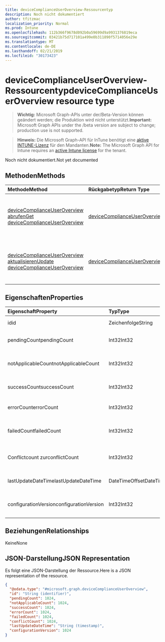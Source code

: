 ```yaml
---
title: deviceComplianceUserOverview-Ressourcentyp
description: Noch nicht dokumentiert
author: tfitzmac
localization_priority: Normal
ms.prod: Intune
ms.openlocfilehash: 112b366f9678d092b0a59699d9a9931376819eca
ms.sourcegitcommit: 03421b75d717101a499e0b311890f5714056e29e
ms.translationtype: MT
ms.contentlocale: de-DE
ms.lasthandoff: 02/21/2019
ms.locfileid: "30173423"
---
```

# <a name="devicecomplianceuseroverview-resource-type"></a><span data-ttu-id="545b4-103">deviceComplianceUserOverview-Ressourcentyp</span><span class="sxs-lookup"><span data-stu-id="545b4-103">deviceComplianceUserOverview resource type</span></span>

> <span data-ttu-id="545b4-104">**Wichtig:** Microsoft Graph-APIs unter der/Beta-Version können geändert werden; die Produktion wird nicht unterstützt.</span><span class="sxs-lookup"><span data-stu-id="545b4-104">**Important:** Microsoft Graph APIs under the /beta version are subject to change; production use is not supported.</span></span>

> <span data-ttu-id="545b4-105">**Hinweis:** Die Microsoft Graph-API für InTune benötigt eine [aktive INTUNE-Lizenz](https://go.microsoft.com/fwlink/?linkid=839381) für den Mandanten.</span><span class="sxs-lookup"><span data-stu-id="545b4-105">**Note:** The Microsoft Graph API for Intune requires an [active Intune license](https://go.microsoft.com/fwlink/?linkid=839381) for the tenant.</span></span>

<span data-ttu-id="545b4-106">Noch nicht dokumentiert.</span><span class="sxs-lookup"><span data-stu-id="545b4-106">Not yet documented</span></span>

## <a name="methods"></a><span data-ttu-id="545b4-107">Methoden</span><span class="sxs-lookup"><span data-stu-id="545b4-107">Methods</span></span>
|<span data-ttu-id="545b4-108">Methode</span><span class="sxs-lookup"><span data-stu-id="545b4-108">Method</span></span>|<span data-ttu-id="545b4-109">Rückgabetyp</span><span class="sxs-lookup"><span data-stu-id="545b4-109">Return Type</span></span>|<span data-ttu-id="545b4-110">Beschreibung</span><span class="sxs-lookup"><span data-stu-id="545b4-110">Description</span></span>|
|:---|:---|:---|
|[<span data-ttu-id="545b4-111">deviceComplianceUserOverview abrufen</span><span class="sxs-lookup"><span data-stu-id="545b4-111">Get deviceComplianceUserOverview</span></span>](../api/intune-deviceconfig-devicecomplianceuseroverview-get.md)|[<span data-ttu-id="545b4-112">deviceComplianceUserOverview</span><span class="sxs-lookup"><span data-stu-id="545b4-112">deviceComplianceUserOverview</span></span>](../resources/intune-deviceconfig-devicecomplianceuseroverview.md)|<span data-ttu-id="545b4-113">Lesen von Eigenschaften und Beziehungen des [deviceComplianceUserOverview](../resources/intune-deviceconfig-devicecomplianceuseroverview.md)-Objekts.</span><span class="sxs-lookup"><span data-stu-id="545b4-113">Read properties and relationships of the [deviceComplianceUserOverview](../resources/intune-deviceconfig-devicecomplianceuseroverview.md) object.</span></span>|
|[<span data-ttu-id="545b4-114">deviceComplianceUserOverview aktualisieren</span><span class="sxs-lookup"><span data-stu-id="545b4-114">Update deviceComplianceUserOverview</span></span>](../api/intune-deviceconfig-devicecomplianceuseroverview-update.md)|[<span data-ttu-id="545b4-115">deviceComplianceUserOverview</span><span class="sxs-lookup"><span data-stu-id="545b4-115">deviceComplianceUserOverview</span></span>](../resources/intune-deviceconfig-devicecomplianceuseroverview.md)|<span data-ttu-id="545b4-116">Aktualisieren der Eigenschaften eines [deviceComplianceUserOverview](../resources/intune-deviceconfig-devicecomplianceuseroverview.md)-Objekts.</span><span class="sxs-lookup"><span data-stu-id="545b4-116">Update the properties of a [deviceComplianceUserOverview](../resources/intune-deviceconfig-devicecomplianceuseroverview.md) object.</span></span>|

## <a name="properties"></a><span data-ttu-id="545b4-117">Eigenschaften</span><span class="sxs-lookup"><span data-stu-id="545b4-117">Properties</span></span>
|<span data-ttu-id="545b4-118">Eigenschaft</span><span class="sxs-lookup"><span data-stu-id="545b4-118">Property</span></span>|<span data-ttu-id="545b4-119">Typ</span><span class="sxs-lookup"><span data-stu-id="545b4-119">Type</span></span>|<span data-ttu-id="545b4-120">Beschreibung</span><span class="sxs-lookup"><span data-stu-id="545b4-120">Description</span></span>|
|:---|:---|:---|
|<span data-ttu-id="545b4-121">id</span><span class="sxs-lookup"><span data-stu-id="545b4-121">id</span></span>|<span data-ttu-id="545b4-122">Zeichenfolge</span><span class="sxs-lookup"><span data-stu-id="545b4-122">String</span></span>|<span data-ttu-id="545b4-123">Schlüssel der Entität</span><span class="sxs-lookup"><span data-stu-id="545b4-123">Key of the entity.</span></span>|
|<span data-ttu-id="545b4-124">pendingCount</span><span class="sxs-lookup"><span data-stu-id="545b4-124">pendingCount</span></span>|<span data-ttu-id="545b4-125">Int32</span><span class="sxs-lookup"><span data-stu-id="545b4-125">Int32</span></span>|<span data-ttu-id="545b4-126">Anzahl der ausstehenden Benutzer</span><span class="sxs-lookup"><span data-stu-id="545b4-126">Number of pending Users</span></span>|
|<span data-ttu-id="545b4-127">notApplicableCount</span><span class="sxs-lookup"><span data-stu-id="545b4-127">notApplicableCount</span></span>|<span data-ttu-id="545b4-128">Int32</span><span class="sxs-lookup"><span data-stu-id="545b4-128">Int32</span></span>|<span data-ttu-id="545b4-129">Anzahl der nicht anwendbaren Benutzer</span><span class="sxs-lookup"><span data-stu-id="545b4-129">Number of not applicable users</span></span>|
|<span data-ttu-id="545b4-130">successCount</span><span class="sxs-lookup"><span data-stu-id="545b4-130">successCount</span></span>|<span data-ttu-id="545b4-131">Int32</span><span class="sxs-lookup"><span data-stu-id="545b4-131">Int32</span></span>|<span data-ttu-id="545b4-132">Anzahl der erfolgreichen Benutzer</span><span class="sxs-lookup"><span data-stu-id="545b4-132">Number of succeeded Users</span></span>|
|<span data-ttu-id="545b4-133">errorCount</span><span class="sxs-lookup"><span data-stu-id="545b4-133">errorCount</span></span>|<span data-ttu-id="545b4-134">Int32</span><span class="sxs-lookup"><span data-stu-id="545b4-134">Int32</span></span>|<span data-ttu-id="545b4-135">Anzahl der Benutzer mit Fehlern</span><span class="sxs-lookup"><span data-stu-id="545b4-135">Number of error Users</span></span>|
|<span data-ttu-id="545b4-136">failedCount</span><span class="sxs-lookup"><span data-stu-id="545b4-136">failedCount</span></span>|<span data-ttu-id="545b4-137">Int32</span><span class="sxs-lookup"><span data-stu-id="545b4-137">Int32</span></span>|<span data-ttu-id="545b4-138">Anzahl der fehlgeschlagenen Benutzer</span><span class="sxs-lookup"><span data-stu-id="545b4-138">Number of failed Users</span></span>|
|<span data-ttu-id="545b4-139">Conflictcount zur</span><span class="sxs-lookup"><span data-stu-id="545b4-139">conflictCount</span></span>|<span data-ttu-id="545b4-140">Int32</span><span class="sxs-lookup"><span data-stu-id="545b4-140">Int32</span></span>|<span data-ttu-id="545b4-141">Anzahl der in Konflikt stehenden Benutzer</span><span class="sxs-lookup"><span data-stu-id="545b4-141">Number of users in conflict</span></span>|
|<span data-ttu-id="545b4-142">lastUpdateDateTime</span><span class="sxs-lookup"><span data-stu-id="545b4-142">lastUpdateDateTime</span></span>|<span data-ttu-id="545b4-143">DateTimeOffset</span><span class="sxs-lookup"><span data-stu-id="545b4-143">DateTimeOffset</span></span>|<span data-ttu-id="545b4-144">Datum und Uhrzeit der letzten Aktualisierung</span><span class="sxs-lookup"><span data-stu-id="545b4-144">Last update time</span></span>|
|<span data-ttu-id="545b4-145">configurationVersion</span><span class="sxs-lookup"><span data-stu-id="545b4-145">configurationVersion</span></span>|<span data-ttu-id="545b4-146">Int32</span><span class="sxs-lookup"><span data-stu-id="545b4-146">Int32</span></span>|<span data-ttu-id="545b4-147">Version der Richtlinie für diese Übersicht</span><span class="sxs-lookup"><span data-stu-id="545b4-147">Version of the policy for that overview</span></span>|

## <a name="relationships"></a><span data-ttu-id="545b4-148">Beziehungen</span><span class="sxs-lookup"><span data-stu-id="545b4-148">Relationships</span></span>
<span data-ttu-id="545b4-149">Keine</span><span class="sxs-lookup"><span data-stu-id="545b4-149">None</span></span>

## <a name="json-representation"></a><span data-ttu-id="545b4-150">JSON-Darstellung</span><span class="sxs-lookup"><span data-stu-id="545b4-150">JSON Representation</span></span>
<span data-ttu-id="545b4-151">Es folgt eine JSON-Darstellung der Ressource.</span><span class="sxs-lookup"><span data-stu-id="545b4-151">Here is a JSON representation of the resource.</span></span>
<!-- {
  "blockType": "resource",
  "keyProperty": "id",
  "@odata.type": "microsoft.graph.deviceComplianceUserOverview"
}
-->
``` json
{
  "@odata.type": "#microsoft.graph.deviceComplianceUserOverview",
  "id": "String (identifier)",
  "pendingCount": 1024,
  "notApplicableCount": 1024,
  "successCount": 1024,
  "errorCount": 1024,
  "failedCount": 1024,
  "conflictCount": 1024,
  "lastUpdateDateTime": "String (timestamp)",
  "configurationVersion": 1024
}
```




